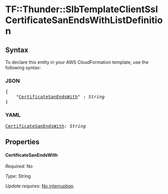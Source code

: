 # TF::Thunder::SlbTemplateClientSsl CertificateSanEndsWithListDefinition

## Syntax

To declare this entity in your AWS CloudFormation template, use the following syntax:

### JSON

<pre>
{
    "<a href="#certificatesanendswith" title="CertificateSanEndsWith">CertificateSanEndsWith</a>" : <i>String</i>
}
</pre>

### YAML

<pre>
<a href="#certificatesanendswith" title="CertificateSanEndsWith">CertificateSanEndsWith</a>: <i>String</i>
</pre>

## Properties

#### CertificateSanEndsWith

_Required_: No

_Type_: String

_Update requires_: [No interruption](https://docs.aws.amazon.com/AWSCloudFormation/latest/UserGuide/using-cfn-updating-stacks-update-behaviors.html#update-no-interrupt)

